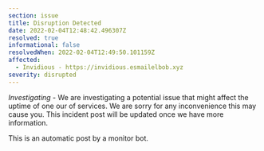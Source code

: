 ```yaml
---
section: issue
title: Disruption Detected
date: 2022-02-04T12:48:42.496307Z
resolved: true
informational: false
resolvedWhen: 2022-02-04T12:49:50.101159Z
affected:
  - Invidious - https://invidious.esmailelbob.xyz
severity: disrupted
---
```

*Investigating* - We are investigating a potential issue that might affect the uptime of one our of services. We are sorry for any inconvenience this may cause you. This incident post will be updated once we have more information.

This is an automatic post by a monitor bot.
        
